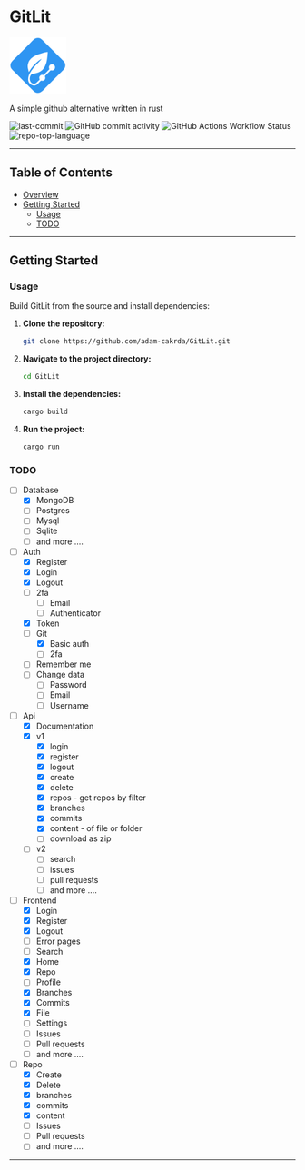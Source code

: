# GitLit
<img src="https://raw.githubusercontent.com/adam-cakrda/GitLit/refs/heads/master/public/gitlit.svg" alt="GitLit Logo" width="100">

A simple github alternative written in rust

![last-commit](https://img.shields.io/github/last-commit/adam-cakrda/GitLit?style=flat&logo=git&logoColor=white&color=0080ff)
![GitHub commit activity](https://img.shields.io/github/commit-activity/t/adam-cakrda/GitLit)
![GitHub Actions Workflow Status](https://img.shields.io/github/actions/workflow/status/adam-cakrda/GitLit/.github%2Fworkflows%2Frust.yml)
![repo-top-language](https://img.shields.io/github/languages/top/adam-cakrda/GitLit?style=flat&color=0080ff)

---

## Table of Contents
- [Overview](#GitLit)
- [Getting Started](#getting-started)
    - [Usage](#usage)
    - [TODO](#todo)

---

## Getting Started

### Usage
Build GitLit from the source and install dependencies:

1. **Clone the repository:**
   ```sh
   git clone https://github.com/adam-cakrda/GitLit.git
   ```

2. **Navigate to the project directory:**
   ```sh
   cd GitLit
   ```

3. **Install the dependencies:**
   ```sh
   cargo build
   ```

4. **Run the project:**
   ```sh
   cargo run
   ```

### TODO

- [ ] Database
    - [x] MongoDB
    - [ ] Postgres
    - [ ] Mysql
    - [ ] Sqlite
    - [ ] and more ....

- [ ] Auth
    - [x] Register
    - [x] Login
    - [x] Logout
    - [ ] 2fa
        - [ ] Email
        - [ ] Authenticator
    - [x] Token
    - [ ] Git
        - [x] Basic auth
        - [ ] 2fa
    - [ ] Remember me
    - [ ] Change data
        - [ ] Password
        - [ ] Email
        - [ ] Username
      
- [ ] Api
    - [x] Documentation
    - [x] v1
        - [x] login
        - [x] register
        - [x] logout
        - [x] create
        - [x] delete
        - [x] repos - get repos by filter
        - [x] branches
        - [x] commits
        - [x] content - of file or folder
        - [ ] download as zip
    - [ ] v2
        - [ ] search
        - [ ] issues
        - [ ] pull requests
        - [ ] and more ....
      
- [ ] Frontend
    - [x] Login
    - [x] Register
    - [x] Logout
    - [ ] Error pages
    - [ ] Search
    - [x] Home
    - [x] Repo
    - [ ] Profile
    - [x] Branches
    - [x] Commits
    - [x] File
    - [ ] Settings
    - [ ] Issues
    - [ ] Pull requests
    - [ ] and more ....
  
- [ ] Repo
    - [x] Create
    - [x] Delete
    - [x] branches
    - [x] commits
    - [x] content
    - [ ] Issues
    - [ ] Pull requests
    - [ ] and more ....

---
